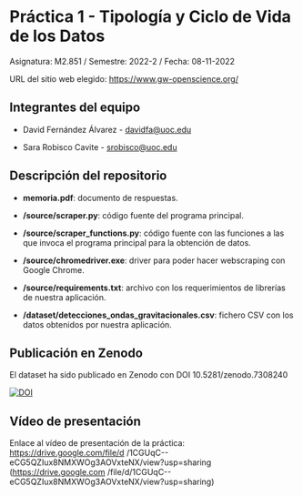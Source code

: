 # Práctica 1 - Tipología y Ciclo de Vida de los Datos

Asignatura: M2.851 / Semestre: 2022-2 / Fecha: 08-11-2022

URL del sitio web elegido: https://www.gw-openscience.org/

## Integrantes del equipo

* David Fernández Álvarez - davidfa@uoc.edu

* Sara Robisco Cavite - srobisco@uoc.edu

## Descripción del repositorio

- **memoria.pdf**: documento de respuestas.
    
- **/source/scraper.py**: código fuente del programa principal. 
    
- **/source/scraper_functions.py**: código fuente con las funciones a las que invoca el programa principal para la obtención de datos.
    
- **/source/chromedriver.exe**: driver para poder hacer webscraping con Google Chrome.
    
- **/source/requirements.txt**: archivo con los requerimientos de librerías de nuestra aplicación.
    
- **/dataset/detecciones_ondas_gravitacionales.csv**: fichero CSV con los datos obtenidos por nuestra aplicación.
    

## Publicación en Zenodo

El dataset ha sido publicado en Zenodo con DOI 10.5281/zenodo.7308240

[![DOI](https://zenodo.org/badge/DOI/10.5281/zenodo.7308240.svg)](https://doi.org/10.5281/zenodo.7308240)

## Vídeo de presentación

Enlace al vídeo de presentación de la práctica:
https://drive.google.com/file/d
/1CGUqC--eCG5QZIux8NMXWOg3AOVxteNX/view?usp=sharing (https://drive.google.com
/file/d/1CGUqC--eCG5QZIux8NMXWOg3AOVxteNX/view?usp=sharing)
